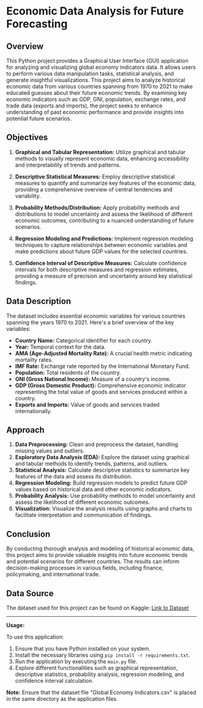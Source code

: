 # Economic Data Analysis for Future Forecasting

## Overview

This Python project provides a Graphical User Interface (GUI) application for analyzing and visualizing global economy indicators data. It allows users to perform various data manipulation tasks, statistical analysis, and generate insightful visualizations.
This project aims to analyze historical economic data from various countries spanning from 1970 to 2021 to make educated guesses about their future economic trends. By examining key economic indicators such as GDP, GNI, population, exchange rates, and trade data (exports and imports), the project seeks to enhance understanding of past economic performance and provide insights into potential future scenarios.

## Objectives

1. **Graphical and Tabular Representation:** Utilize graphical and tabular methods to visually represent economic data, enhancing accessibility and interpretability of trends and patterns.

2. **Descriptive Statistical Measures:** Employ descriptive statistical measures to quantify and summarize key features of the economic data, providing a comprehensive overview of central tendencies and variability.

3. **Probability Methods/Distribution:** Apply probability methods and distributions to model uncertainty and assess the likelihood of different economic outcomes, contributing to a nuanced understanding of future scenarios.

4. **Regression Modeling and Predictions:** Implement regression modeling techniques to capture relationships between economic variables and make predictions about future GDP values for the selected countries.

5. **Confidence Interval of Descriptive Measures:** Calculate confidence intervals for both descriptive measures and regression estimates, providing a measure of precision and uncertainty around key statistical findings.

## Data Description
The dataset includes essential economic variables for various countries spanning the years 1970 to 2021. Here's a brief overview of the key variables:
- **Country Name:** Categorical identifier for each country.
- **Year:** Temporal context for the data.
- **AMA (Age-Adjusted Mortality Rate):** A crucial health metric indicating mortality rates.
- **IMF Rate:** Exchange rate reported by the International Monetary Fund.
- **Population:** Total residents of the country.
- **GNI (Gross National Income):** Measure of a country's income.
- **GDP (Gross Domestic Product):** Comprehensive economic indicator representing the total value of goods and services produced within a country.
- **Exports and Imports:** Value of goods and services traded internationally.

## Approach
1. **Data Preprocessing:** Clean and preprocess the dataset, handling missing values and outliers.
2. **Exploratory Data Analysis (EDA):** Explore the dataset using graphical and tabular methods to identify trends, patterns, and outliers.
3. **Statistical Analysis:** Calculate descriptive statistics to summarize key features of the data and assess its distribution.
4. **Regression Modeling:** Build regression models to predict future GDP values based on historical data and other economic indicators.
5. **Probability Analysis:** Use probability methods to model uncertainty and assess the likelihood of different economic outcomes.
6. **Visualization:** Visualize the analysis results using graphs and charts to facilitate interpretation and communication of findings.

## Conclusion
By conducting thorough analysis and modeling of historical economic data, this project aims to provide valuable insights into future economic trends and potential scenarios for different countries. The results can inform decision-making processes in various fields, including finance, policymaking, and international trade.

## Data Source
The dataset used for this project can be found on Kaggle: [Link to Dataset](https://www.kaggle.com/code/scratchpad/notebook26ce71c4a9/edit)

---

**Usage:**

To use this application:
1. Ensure that you have Python installed on your system.
2. Install the necessary libraries using `pip install -r requirements.txt`.
3. Run the application by executing the `main.py` file.
4. Explore different functionalities such as graphical representation, descriptive statistics, probability analysis, regression modeling, and confidence interval calculation.

**Note:** Ensure that the dataset file "Global Economy Indicators.csv" is placed in the same directory as the application files.
